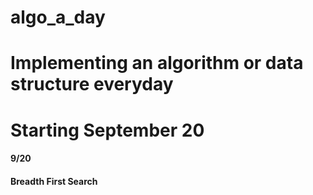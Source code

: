 # algo_a_day

# Implementing an algorithm or data structure everyday
# Starting September 20

#### 9/20
#### Breadth First Search